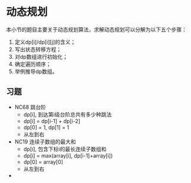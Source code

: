 # 动态规划
  
  本小节的题目主要关于动态规划算法，求解动态规划可以分解为以下五个步骤：
  1. 定义dp[i]/dp[i][j]的含义；
  2. 写出状态转移方程；
  3. 对dp数组进行初始化；
  4. 确定遍历顺序；
  5. 举例推导dp数组。

## 习题
  + NC68 跳台阶
    - dp[i], 到达第i级台阶总共有多少种跳法
    - dp[i] = dp[i-1] + dp[i-2]
    - dp[0] = 1, dp[1] = 1
    - 从左到右
  + NC19 连续子数组的最大和
    - dp[i], 包含下标i的最长连续子数组和
    - dp[i] = max(array[i], dp[i-1]+array[i])
    - dp[0] = array[0]
    - 从左到右
  + 
 

  
